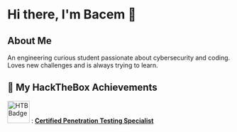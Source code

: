 <!--
**BACEMFF11/BACEMFF11** is a ✨ _special_ ✨ repository because its `README.md` (this file) appears on your GitHub profile.

Here are some ideas to get you started:

- 🔭 I’m currently working on ...
- 🌱 I’m currently learning ...
- 👯 I’m looking to collaborate on ...
- 🤔 I’m looking for help with ...
- 💬 Ask me about ...
- 📫 How to reach me: ...
- 😄 Pronouns: ...
- ⚡ Fun fact: ...
-->
# Hi there, I'm Bacem 👋

## About Me
An engineering curious student passionate about cybersecurity and coding. Loves new challenges and is always trying to learn.

## 🔐 My HackTheBox Achievements

<img src="https://academy.hackthebox.com/storage/badges/2fa45bd0347b7c5005288106cdef469f/logo.png" width="50" height="50" alt="HTB Badge"> : [**Certified Penetration Testing Specialist**](https://academy.hackthebox.com/achievement/badge/cf488e0d-8388-11f0-9254-bea50ffe6cb4)

